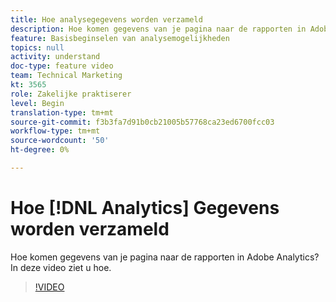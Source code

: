 ```yaml
---
title: Hoe analysegegevens worden verzameld
description: Hoe komen gegevens van je pagina naar de rapporten in Adobe Analytics? In deze video ziet u hoe.
feature: Basisbeginselen van analysemogelijkheden
topics: null
activity: understand
doc-type: feature video
team: Technical Marketing
kt: 3565
role: Zakelijke praktiserer
level: Begin
translation-type: tm+mt
source-git-commit: f3b3fa7d91b0cb21005b57768ca23ed6700fcc03
workflow-type: tm+mt
source-wordcount: '50'
ht-degree: 0%

---
```



# Hoe [!DNL Analytics] Gegevens worden verzameld

Hoe komen gegevens van je pagina naar de rapporten in Adobe Analytics? In deze video ziet u hoe.

>[!VIDEO](https://video.tv.adobe.com/v/28768/?quality=12)
